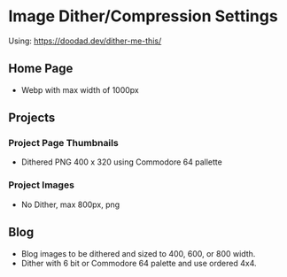 # Image Dither/Compression Settings 

Using: https://doodad.dev/dither-me-this/ 

## Home Page
- Webp with max width of 1000px

## Projects
### Project Page Thumbnails
- Dithered PNG 400 x 320 using Commodore 64 pallette 

### Project Images
- No Dither, max 800px, png

## Blog
- Blog images to be dithered and sized to 400, 600, or 800 width.
- Dither with 6 bit or Commodore 64 palette and use ordered 4x4.